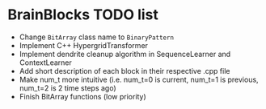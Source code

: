 # BrainBlocks TODO list

- Change `BitArray` class name to `BinaryPattern`
- Implement C++ HypergridTransformer
- Implement dendrite cleanup algorithm in SequenceLearner and ContextLearner
- Add short description of each block in their respective .cpp file
- Make num_t more intuitive (i.e. num_t=0 is current, num_t=1 is previous, num_t=2 is 2 time steps ago)
- Finish BitArray functions (low priority)